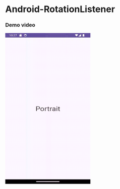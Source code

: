 # Android-RotationListener


### Demo video
<img width="270" height="480" src="rotation.gif" alt="Rotation demo" />
